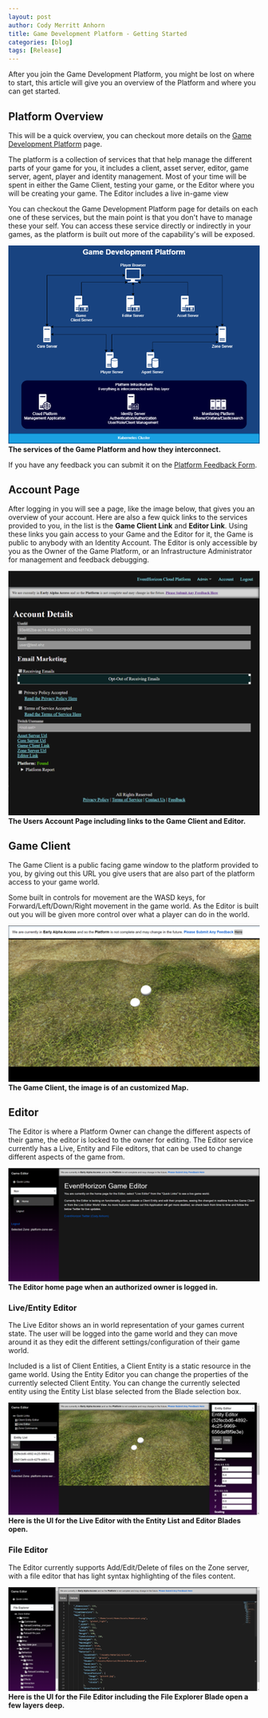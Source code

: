 ```yaml
---
layout: post
author: Cody Merritt Anhorn
title: Game Development Platform - Getting Started
categories: [blog]
tags: [Release]
---
```


After you join the Game Development Platform, you might be lost on where to start, this article will give you an overview of the Platform and where you can get started.

## Platform Overview

This will be a quick overview, you can checkout more details on the <a href="https://ehzgames.studio/game-development-platform.html" target="_blank">Game Development Platform</a> page.

The platform is a collection of services that that help manage the different parts of your game for you, it includes a client, asset server, editor, game server, agent, player and identity management. Most of your time will be spent in either the Game Client, testing your game, or the Editor where you will be creating your game. The Editor includes a live in-game view

You can checkout the Game Development Platform page for details on each one of these services, but the main point is that you don't have to manage these your self. You can access these service directly or indirectly in your games, as the platform is built out more of the capability's will be exposed. 

<a href="/image/Posts/2021-01-24/GameDevPlatform.png" 
    target="_blank"
    title="Shows the services of the Game Platform and how they interconnect.">
    ![The Game Development Platform Overview.](/image/Posts/2021-01-24/GameDevPlatform.png)
</a>
**The services of the Game Platform and how they interconnect.**

If you have any feedback you can submit it on the <a href="https://cloud.sandbox.ehzgames.studio/feedback" target="blank">Platform Feedback Form</a>.

## Account Page

After logging in you will see a page, like the image below, that gives you an overview of your account. Here are also a few quick links to the services provided to you, in the list is the **Game Client Link** and **Editor Link**. Using these links you gain access to your Game and the Editor for it, the Game is public to anybody with an Identity Account. The Editor is only accessible by you as the Owner of the Game Platform, or an Infrastructure Administrator for management and feedback debugging.

<a href="/image/Posts/2021-01-24/Account_Page.png" 
    target="_blank"
    title="Shows the Account Details page and elements on it.">
    ![The Users Account Page.](/image/Posts/2021-01-24/Account_Page.png)
</a>
**The Users Account Page including links to the Game Client and Editor.**

## Game Client

The Game Client is a public facing game window to the platform provided to you, by giving out this URL you give users that are also part of the platform access to your game world. 

Some built in controls for movement are the WASD keys, for Forward/Left/Down/Right movement in the game world. As the Editor is built out you will be given more control over what a player can do in the world.

<a href="/image/Posts/2021-01-24/Game_Client.png" 
    target="_blank"
    title="Current UX of the Game Client for a Game Platform.">
    ![The Game Client Home Page.](/image/Posts/2021-01-24/Game_Client.png)
</a>
**The Game Client, the image is of an customized Map.**

## Editor 

The Editor is where a Platform Owner can change the different aspects of their game, the editor is locked to the owner for editing.  The Editor service currently has a Live, Entity and File editors, that can be used to change different aspects of the game from.

<a href="/image/Posts/2021-01-24/Editor_Home.png" 
    target="_blank"
    title="The Current Home page of Editor as a Logged in User.">
    ![The Game Client Home Page.](/image/Posts/2021-01-24/Editor_Home.png)
</a>
**The Editor home page when an authorized owner is logged in.**

### Live/Entity Editor

The Live Editor shows an in world representation of your games current state. The user will be logged into the game world and they can move around it as they edit the different settings/configuration of their game world.

Included is a list of Client Entities, a Client Entity is a static resource in the game world. Using the Entity Editor you can change the properties of the currently selected Client Entity. You can change the currently selected entity using the Entity List blase selected from the Blade selection box. 

<a href="/image/Posts/2021-01-24/Live_Editor.png" 
    target="_blank"
    title="The UI for the Live Editor with the Entity List and Editor Blades open.">
    ![The Game Client Home Page.](/image/Posts/2021-01-24/Live_Editor.png)
</a>
**Here is the UI for the Live Editor with the Entity List and Editor Blades open.**

### File Editor

The Editor currently supports Add/Edit/Delete of files on the Zone server, with a file editor that has light syntax highlighting of the files content.

<a href="/image/Posts/2021-01-24/File_Editor.png" 
    target="_blank"
    title="The UI for the File Editor including the open File Explorer Blade.">
    ![The Game Client Home Page.](/image/Posts/2021-01-24/File_Editor.png)
</a>
**Here is the UI for the File Editor including the File Explorer Blade open a few layers deep.**

